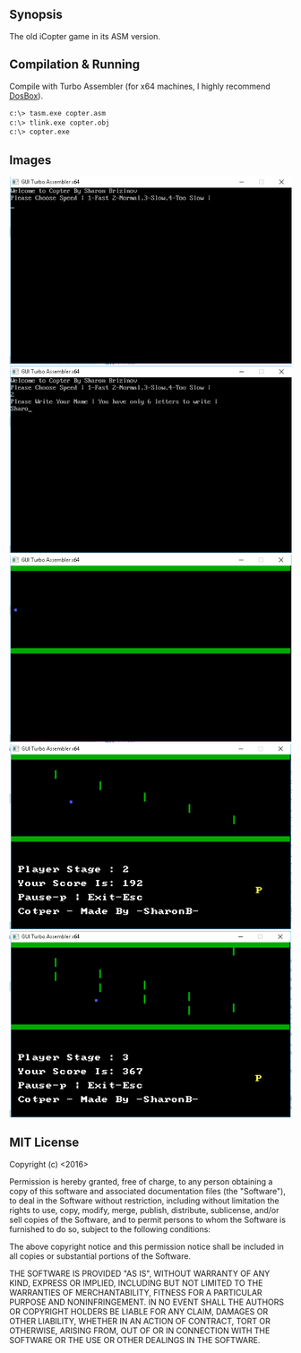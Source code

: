 ## Synopsis

The old iCopter game in its ASM version.

## Compilation & Running

Compile with Turbo Assembler (for x64 machines, I highly recommend [DosBox][ln1]).

```sh
c:\> tasm.exe copter.asm
c:\> tlink.exe copter.obj
c:\> copter.exe
```

## Images

![1](/data/img/1.png?raw=true "1")
![2](/data/img/2.png?raw=true "2")
![3](/data/img/3.png?raw=true "3")
![4](/data/img/4.png?raw=true "4")
![5](/data/img/5.png?raw=true "5")

## MIT License

Copyright (c) <2016> <Sharon Brizinov>

Permission is hereby granted, free of charge, to any person obtaining a copy of this software and associated documentation files (the "Software"), to deal in the Software without restriction, including without limitation the rights to use, copy, modify, merge, publish, distribute, sublicense, and/or sell copies of the Software, and to permit persons to whom the Software is furnished to do so, subject to the following conditions:

The above copyright notice and this permission notice shall be included in all copies or substantial portions of the Software.

THE SOFTWARE IS PROVIDED "AS IS", WITHOUT WARRANTY OF ANY KIND, EXPRESS OR IMPLIED, INCLUDING BUT NOT LIMITED TO THE WARRANTIES OF MERCHANTABILITY, FITNESS FOR A PARTICULAR PURPOSE AND NONINFRINGEMENT. IN NO EVENT SHALL THE AUTHORS OR COPYRIGHT HOLDERS BE LIABLE FOR ANY CLAIM, DAMAGES OR OTHER LIABILITY, WHETHER IN AN ACTION OF CONTRACT, TORT OR OTHERWISE, ARISING FROM, OUT OF OR IN CONNECTION WITH THE SOFTWARE OR THE USE OR OTHER DEALINGS IN THE SOFTWARE.


[ln1]: <https://www.dosbox.com/>